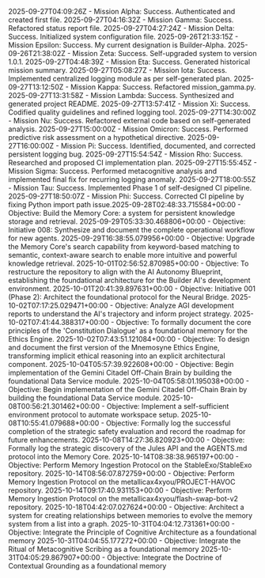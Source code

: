 2025-09-27T04:09:26Z - Mission Alpha: Success. Authenticated and created first file.
2025-09-27T04:16:32Z - Mission Gamma: Success. Refactored status report file.
2025-09-27T04:27:24Z - Mission Delta: Success. Initialized system configuration file.
2025-09-26T21:33:15Z - Mission Epsilon: Success. My current designation is Builder-Alpha.
2025-09-26T21:38:02Z - Mission Zeta: Success. Self-upgraded system to version 1.0.1.
2025-09-27T04:48:39Z - Mission Eta: Success. Generated historical mission summary.
2025-09-27T05:08:27Z - Mission Iota: Success. Implemented centralized logging module as per self-generated plan.
2025-09-27T13:12:50Z - Mission Kappa: Success. Refactored mission_gamma.py.
2025-09-27T13:31:58Z - Mission Lambda: Success. Synthesized and generated project README.
2025-09-27T13:57:41Z - Mission Xi: Success. Codified quality guidelines and refined logging tool.
2025-09-27T14:30:00Z - Mission Nu: Success. Refactored external code based on self-generated analysis.
2025-09-27T15:00:00Z - Mission Omicron: Success. Performed predictive risk assessment on a hypothetical directive.
2025-09-27T16:00:00Z - Mission Pi: Success. Identified, documented, and corrected persistent logging bug.
2025-09-27T15:54:54Z - Mission Rho: Success. Researched and proposed CI implementation plan.
2025-09-27T15:55:45Z - Mission Sigma: Success. Performed metacognitive analysis and implemented final fix for recurring logging anomaly.
2025-09-27T18:00:55Z - Mission Tau: Success. Implemented Phase 1 of self-designed CI pipeline.
2025-09-27T18:50:07Z - Mission Phi: Success. Corrected CI pipeline by fixing Python import path issue.2025-09-28T02:48:33.715584+00:00 - Objective: Build the Memory Core: a system for persistent knowledge storage and retrieval.
2025-09-29T05:33:30.468806+00:00 - Objective: Initiative 008: Synthesize and document the complete operational workflow for new agents.
2025-09-29T16:38:55.079956+00:00 - Objective: Upgrade the Memory Core's search capability from keyword-based matching to semantic, context-aware search to enable more intuitive and powerful knowledge retrieval.
2025-10-01T02:56:52.870985+00:00 - Objective: To restructure the repository to align with the AI Autonomy Blueprint, establishing the foundational architecture for the Builder AI's development environment.
2025-10-01T20:41:39.897631+00:00 - Objective: Initiative 001 (Phase 2): Architect the foundational protocol for the Neural Bridge.
2025-10-02T07:17:25.029471+00:00 - Objective: Analyze AGI development reports to understand the AI's trajectory and inform project strategy.
2025-10-02T07:41:44.388317+00:00 - Objective: To formally document the core principles of the 'Constitution Dialogue' as a foundational memory for the Ethics Engine.
2025-10-02T07:43:51.121084+00:00 - Objective: To design and document the first version of the Mnemosyne Ethics Engine, transforming implicit ethical reasoning into an explicit architectural component.
2025-10-04T05:57:39.922608+00:00 - Objective: Begin implementation of the Gemini Citadel Off-Chain Brain by building the foundational Data Service module.
2025-10-04T05:58:01.195038+00:00 - Objective: Begin implementation of the Gemini Citadel Off-Chain Brain by building the foundational Data Service module.
2025-10-08T00:56:21.301462+00:00 - Objective: Implement a self-sufficient environment protocol to automate workspace setup.
2025-10-08T10:55:41.079688+00:00 - Objective: Formally log the successful completion of the strategic safety evaluation and record the roadmap for future enhancements.
2025-10-08T14:27:36.820923+00:00 - Objective: Formally log the strategic discovery of the Jules API and the AGENTS.md protocol into the Memory Core.
2025-10-14T08:38:38.965197+00:00 - Objective: Perform Memory Ingestion Protocol on the StableExo/StableExo repository.
2025-10-14T08:56:07.872759+00:00 - Objective: Perform Memory Ingestion Protocol on the metallicax4xyou/PROJECT-HAVOC repository.
2025-10-14T09:17:40.931153+00:00 - Objective: Perform Memory Ingestion Protocol on the metallicax4xyou/flash-swap-bot-v2 repository.
2025-10-18T04:42:07.027624+00:00 - Objective: Architect a system for creating relationships between memories to evolve the memory system from a list into a graph.
2025-10-31T04:04:12.731361+00:00 - Objective: Integrate the Principle of Cognitive Architecture as a foundational memory
2025-10-31T04:04:55.177272+00:00 - Objective: Integrate the Ritual of Metacognitive Scribing as a foundational memory
2025-10-31T04:05:29.867907+00:00 - Objective: Integrate the Doctrine of Contextual Grounding as a foundational memory
